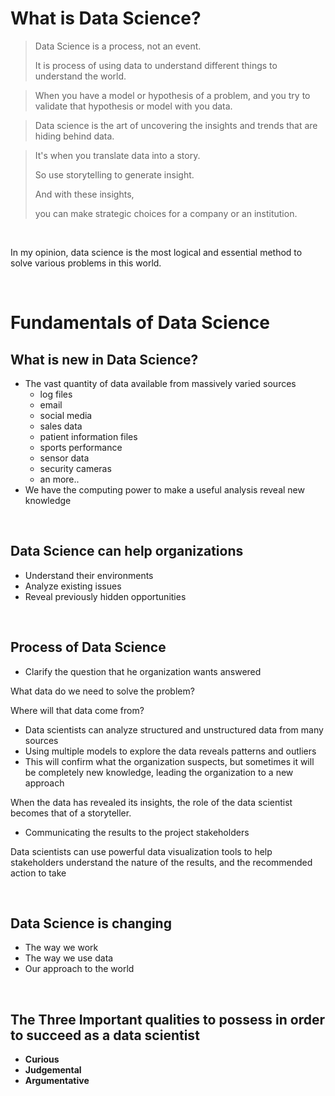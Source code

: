 # What is Data Science?

> Data Science is a process, not an event. 
>
> It is process of using data to understand different things to understand the world.

> When you have a model or hypothesis of a problem, and you try to validate that hypothesis or model with you data.

> Data science is the art of uncovering the insights and trends that are hiding behind data.

>  It's when you translate data into a story. 
>
> So use storytelling to generate insight. 
>
> And with these insights, 
>
> you can make strategic choices for a company or an institution.

<br>

In my opinion, data science is the most logical and essential method to solve various problems in this world.

<br>

# Fundamentals of Data Science

## What is new in Data Science?

- The vast quantity of data available from massively varied sources
  - log files
  - email
  - social media
  - sales data
  - patient information files
  - sports performance
  - sensor data
  - security cameras
  - an more..
- We have the computing power to make a useful analysis reveal new knowledge

<br>

## Data Science can help organizations

- Understand their environments
- Analyze existing issues
- Reveal previously hidden opportunities

<br>

## Process of Data Science

- Clarify the question that he organization wants answered

What data do we need to solve the problem?

Where will that data come from?

- Data scientists can analyze structured and unstructured data from many sources
- Using multiple models to explore the data reveals patterns and outliers
- This will confirm what the organization suspects, but sometimes it will be completely new knowledge, leading the organization to a new approach

When the data has revealed its insights, the role of the data scientist becomes that of a storyteller.

- Communicating the results to the project stakeholders

Data scientists can use powerful data visualization tools to help stakeholders understand the nature of the results, and the recommended action to take

<br>

## Data Science is changing

- The way we work
- The way we use data
- Our approach to the world

<br>

## The Three Important qualities to possess in order to succeed as a data scientist

- __Curious__
- __Judgemental__
- __Argumentative__